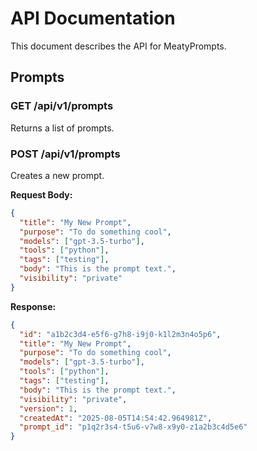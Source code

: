 # API Documentation

This document describes the API for MeatyPrompts.

## Prompts

### GET /api/v1/prompts

Returns a list of prompts.

### POST /api/v1/prompts

Creates a new prompt.

**Request Body:**

```json
{
  "title": "My New Prompt",
  "purpose": "To do something cool",
  "models": ["gpt-3.5-turbo"],
  "tools": ["python"],
  "tags": ["testing"],
  "body": "This is the prompt text.",
  "visibility": "private"
}
```

**Response:**

```json
{
  "id": "a1b2c3d4-e5f6-g7h8-i9j0-k1l2m3n4o5p6",
  "title": "My New Prompt",
  "purpose": "To do something cool",
  "models": ["gpt-3.5-turbo"],
  "tools": ["python"],
  "tags": ["testing"],
  "body": "This is the prompt text.",
  "visibility": "private",
  "version": 1,
  "createdAt": "2025-08-05T14:54:42.964981Z",
  "prompt_id": "p1q2r3s4-t5u6-v7w8-x9y0-z1a2b3c4d5e6"
}
```
